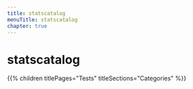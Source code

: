 ```yaml
---
title: statscatalog
menuTitle: statscatalog
chapter: true
---
```


# statscatalog

{{% children titlePages="Tests" titleSections="Categories" %}}
